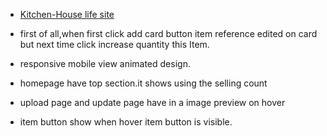 -   [Kitchen-House life site](https://capable-faloodeh-7aef99.netlify.app)

-   first of all,when first click add card button item reference edited on card but next time click increase quantity this Item.
-   responsive mobile view animated design.
-   homepage have top section.it shows using the selling count
-   upload page and update page have in a image preview on hover
-   item button show when hover item button is visible.

